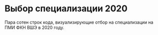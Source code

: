 # Выбор специализации 2020

Пара сотен строк кода, визуализирующие отбор на специализации на ПМИ ФКН ВШЭ в 2020 году.
